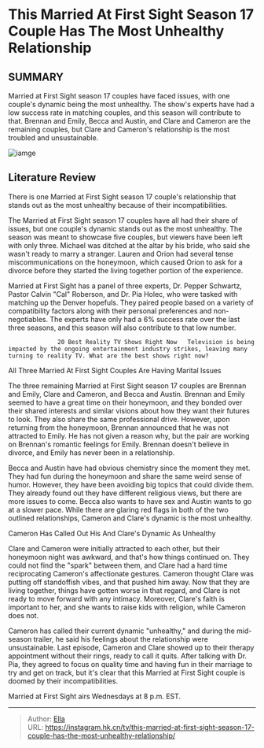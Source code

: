 # This Married At First Sight Season 17 Couple Has The Most Unhealthy Relationship


## SUMMARY 



  Married at First Sight season 17 couples have faced issues, with one couple&#39;s dynamic being the most unhealthy.   The show&#39;s experts have had a low success rate in matching couples, and this season will contribute to that.   Brennan and Emily, Becca and Austin, and Clare and Cameron are the remaining couples, but Clare and Cameron&#39;s relationship is the most troubled and unsustainable.  

![iamge](https://static1.srcdn.com/wordpress/wp-content/uploads/2023/12/married-at-first-sight-season-17-cast-montage-in-wedding-outfits-with-pink-background.jpg)

## Literature Review
There is one Married at First Sight season 17 couple&#39;s relationship that stands out as the most unhealthy because of their incompatibilities. 




The Married at First Sight season 17 couples have all had their share of issues, but one couple&#39;s dynamic stands out as the most unhealthy. The season was meant to showcase five couples, but viewers have been left with only three. Michael was ditched at the altar by his bride, who said she wasn&#39;t ready to marry a stranger. Lauren and Orion had several tense miscommunications on the honeymoon, which caused Orion to ask for a divorce before they started the living together portion of the experience.




Married at First Sight has a panel of three experts, Dr. Pepper Schwartz, Pastor Calvin &#34;Cal&#34; Roberson, and Dr. Pia Holec, who were tasked with matching up the Denver hopefuls. They paired people based on a variety of compatibility factors along with their personal preferences and non-negotiables. The experts have only had a 6% success rate over the last three seasons, and this season will also contribute to that low number.

                  20 Best Reality TV Shows Right Now   Television is being impacted by the ongoing entertainment industry strikes, leaving many turning to reality TV. What are the best shows right now?    


 All Three Married At First Sight Couples Are Having Marital Issues 
          

The three remaining Married at First Sight season 17 couples are Brennan and Emily, Clare and Cameron, and Becca and Austin. Brennan and Emily seemed to have a great time on their honeymoon, and they bonded over their shared interests and similar visions about how they want their futures to look. They also share the same professional drive. However, upon returning from the honeymoon, Brennan announced that he was not attracted to Emily. He has not given a reason why, but the pair are working on Brennan&#39;s romantic feelings for Emily. Brennan doesn&#39;t believe in divorce, and Emily has never been in a relationship.




Becca and Austin have had obvious chemistry since the moment they met. They had fun during the honeymoon and share the same weird sense of humor. However, they have been avoiding big topics that could divide them. They already found out they have different religious views, but there are more issues to come. Becca also wants to have sex and Austin wants to go at a slower pace. While there are glaring red flags in both of the two outlined relationships, Cameron and Clare&#39;s dynamic is the most unhealthy.



 Cameron Has Called Out His And Clare&#39;s Dynamic As Unhealthy 
         

Clare and Cameron were initially attracted to each other, but their honeymoon night was awkward, and that&#39;s how things continued on. They could not find the &#34;spark&#34; between them, and Clare had a hard time reciprocating Cameron&#39;s affectionate gestures. Cameron thought Clare was putting off standoffish vibes, and that pushed him away. Now that they are living together, things have gotten worse in that regard, and Clare is not ready to move forward with any intimacy. Moreover, Clare&#39;s faith is important to her, and she wants to raise kids with religion, while Cameron does not.




Cameron has called their current dynamic &#34;unhealthy,&#34; and during the mid-season trailer, he said his feelings about the relationship were unsustainable. Last episode, Cameron and Clare showed up to their therapy appointment without their rings, ready to call it quits. After talking with Dr. Pia, they agreed to focus on quality time and having fun in their marriage to try and get on track, but it&#39;s clear that this Married at First Sight couple is doomed by their incompatibilities.



Married at First Sight airs Wednesdays at 8 p.m. EST.





---

> Author: [Ella](https://instagram.hk.cn/)  
> URL: https://instagram.hk.cn/tv/this-married-at-first-sight-season-17-couple-has-the-most-unhealthy-relationship/  

